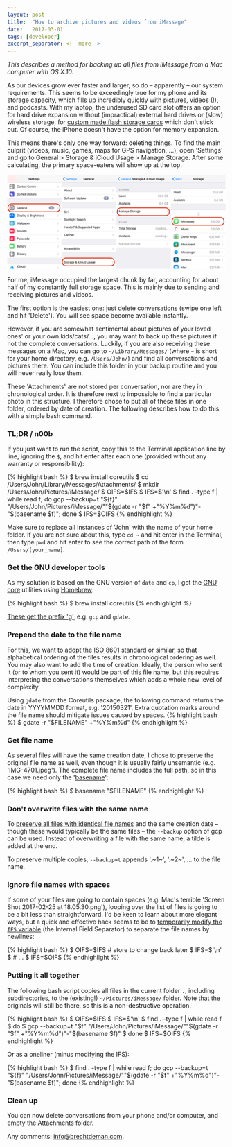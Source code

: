 ```yaml
---
layout: post
title:  "How to archive pictures and videos from iMessage"
date:   2017-03-01
tags: [developer]
excerpt_separator: <!--more-->
---
```


*This describes a method for backing up all files from iMessage from a Mac computer with OS X.10.*

As our devices grow ever faster and larger, so do – apparently – our system requirements. This seems to be exceedingly true for my phone and its storage capacity, which fills up incredibly quickly with pictures, videos (!), and podcasts. With my laptop, the underused SD card slot offers an option for hard drive expansion without (impractical) external hard drives or (slow) wireless storage, for [custom made flash storage cards](https://9to5mac.com/2014/05/23/three-hacks-for-adding-permanent-storage-to-your-macbook-air-or-retina-pro-through-the-sd-card-slot/) which don't stick out. Of course, the iPhone doesn't have the option for memory expansion. 

This means there's only one way forward: deleting things. 
To find the main culprit (videos, music, games, maps for GPS navigation, ...), open 'Settings' and go to General > Storage & iCloud Usage > Manage Storage. After some calculating, the primary space-eaters will show up at the top. 

![iPhone storage](/images/blog/2017/02/iPhone-screenshot.png)


For me, iMessage occupied the largest chunk by far, accounting for about half of my constantly full storage space. This is mainly due to sending and receiving pictures and videos. 

The first option is the easiest one: just delete conversations (swipe one left and hit 'Delete'). You will see space become available instantly. 

However, if you are somewhat sentimental about pictures of your loved ones' or your own kids/cats/..., you may want to back up these pictures if not the complete conversations. 
Luckily, if you are also receiving these messages on a Mac, you can go to `~/Library/Messages/` (where `~` is short for your home directory, e.g. `/Users/John/`) and find all conversations and pictures there. You can include this folder in your backup routine and you will never really lose them. 

These 'Attachments' are not stored per conversation, nor are they in chronological order. It is therefore next to impossible to find a particular photo in this structure. I therefore chose to put all of these files in one folder, ordered by date of creation. The following describes how to do this with a simple bash command. 

### TL;DR / n00b
If you just want to run the script, copy this to the Terminal application line by line, ignoring the `$`, and hit enter after each one (provided without any warranty or responsibility):

{% highlight bash %}
$ brew install coreutils
$ cd /Users/John/Library/Messages/Attachments/
$ mkdir /Users/John/Pictures/iMessage/
$ OIFS=$IFS
$ IFS=$'\n'
$ find . -type f | while read f; do gcp --backup=t "${f}" "/Users/John/Pictures/iMessage/""$(gdate -r "$f" +"%Y%m%d")"-"$(basename $f)"; done
$ IFS=$OIFS
{% endhighlight %}

Make sure to replace all instances of 'John' with the name of your home folder. If you are not sure about this, type `cd ~` and hit enter in the Terminal, then type `pwd` and hit enter to see the correct path of the form `/Users/[your_name]`. 


### Get the GNU developer tools

As my solution is based on the GNU version of `date` and `cp`, I got the [GNU core](http://www.gnu.org/software/coreutils/coreutils.html) utilities using [Homebrew](https://brew.sh/): 

{% highlight bash %}
$ brew install coreutils
{% endhighlight %}

[These get the prefix 'g'](http://stackoverflow.com/questions/27514652/cp-illegal-option-b-on-mac), e.g. `gcp` and `gdate`. 


### Prepend the date to the file name

For this, we want to adopt the [ISO 8601](https://en.wikipedia.org/wiki/ISO_8601) standard or similar, so that alphabetical ordering of the files results in chronological ordering as well. You may also want to add the time of creation. Ideally, the person who sent it (or to whom you sent it) would be part of this file name, but this requires interpreting the conversations themselves which adds a whole new level of complexity. 

Using `gdate` from the Coreutils package, the following command returns the date in YYYYMMDD format, e.g. '20150321'. 
Extra quotation marks around the file name should mitigate issues caused by spaces. 
{% highlight bash %}
$ gdate -r "$FILENAME" +"%Y%m%d"
{% endhighlight %}

### Get file name 

As several files will have the same creation date, I chose to preserve the original file name as well, even though it is usually fairly unsemantic (e.g. 'IMG-4701.jpeg'). The complete file name includes the full path, so in this case we need only the '[basename](http://stackoverflow.com/a/3362952/3193542)':

{% highlight bash %}
$ basename "$FILENAME"
{% endhighlight %}


### Don't overwrite files with the same name

To [preserve all files with identical file names](http://unix.stackexchange.com/questions/16669/copy-files-with-renaming) and the same creation date – though these would typically be the same files – the `--backup` option of gcp can be used. Instead of overwriting a file with the same name, a tilde is added at the end. 

To preserve multiple copies, `--backup=t` appends '.~1~', '.~2~', ... to the file name. 


### Ignore file names with spaces

If some of your files are going to contain spaces (e.g. Mac's terrible 'Screen Shot 2017-02-25 at 18.05.30.png'), looping over the list of files is going to be a bit less than straightforward. 
I'd be keen to learn about more elegant ways, but a quick and effective hack seems to be to [temporarily modify the `IFS` variable](http://stackoverflow.com/questions/7039130/iterate-over-list-of-files-with-spaces) (the Internal Field Separator) to separate the file names by newlines:

{% highlight bash %}
$ OIFS=$IFS # store to change back later
$ IFS=$'\n'
$ # ... 
$ IFS=$OIFS
{% endhighlight %}

### Putting it all together

The following bash script copies all files in the current folder `.`, including subdirectories, to the (existing!) `~/Pictures/iMessage/` folder. Note that the originals will still be there, so this is a non-destructive operation. 

{% highlight bash %}
$ OIFS=$IFS
$ IFS=$'\n'
$ find . -type f | while read f
$ do
$    gcp --backup=t "$f" "/Users/John/Pictures/iMessage/""$(gdate -r "$f" +"%Y%m%d")"-"$(basename $f)"
$ done
$ IFS=$OIFS
{% endhighlight %}

Or as a oneliner (minus modifying the IFS): 

{% highlight bash %}
$ find . -type f | while read f; do gcp --backup=t "${f}" "/Users/John/Pictures/iMessage/""$(gdate -r "$f" +"%Y%m%d")"-"$(basename $f)"; done
{% endhighlight %}


### Clean up

You can now delete conversations from your phone and/or computer, and empty the Attachments folder. 

Any comments: <a href="mailto:info@brechtdeman.com" target="_self">info@brechtdeman.com</a>.

